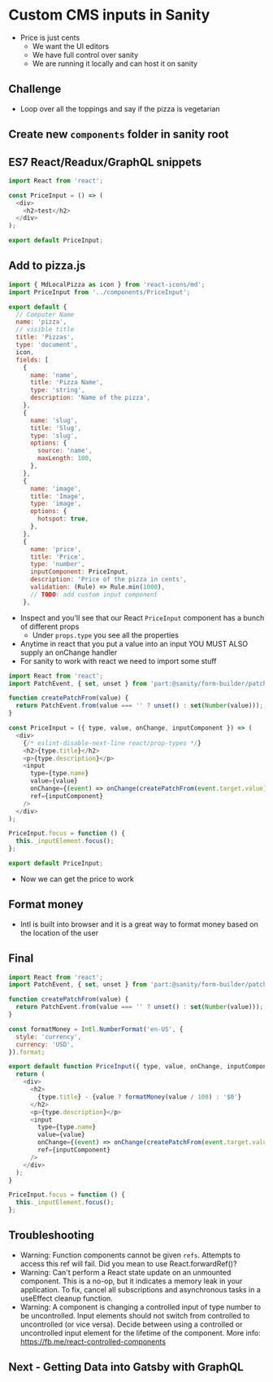 # Custom CMS inputs in Sanity
* Price is just cents
    - We want the UI editors
    - We have full control over sanity
    - We are running it locally and can host it on sanity

## Challenge
* Loop over all the toppings and say if the pizza is vegetarian

## Create new `components` folder in sanity root

## ES7 React/Readux/GraphQL snippets
```js
import React from 'react';

const PriceInput = () => (
  <div>
    <h2>test</h2>
  </div>
);

export default PriceInput;
```

## Add to pizza.js

```js
import { MdLocalPizza as icon } from 'react-icons/md';
import PriceInput from '../components/PriceInput';

export default {
  // Computer Name
  name: 'pizza',
  // visible title
  title: 'Pizzas',
  type: 'document',
  icon,
  fields: [
    {
      name: 'name',
      title: 'Pizza Name',
      type: 'string',
      description: 'Name of the pizza',
    },
    {
      name: 'slug',
      title: 'Slug',
      type: 'slug',
      options: {
        source: 'name',
        maxLength: 100,
      },
    },
    {
      name: 'image',
      title: 'Image',
      type: 'image',
      options: {
        hotspot: true,
      },
    },
    {
      name: 'price',
      title: 'Price',
      type: 'number',
      inputComponent: PriceInput,
      description: 'Price of the pizza in cents',
      validation: (Rule) => Rule.min(1000),
      // TODO: add custom input component
    },
```

* Inspect and you'll see that our React `PriceInput` component has a bunch of different props
    - Under `props.type` you see all the properties
* Anytime in react that you put a value into an input YOU MUST ALSO supply an onChange handler
* For sanity to work with react we need to import some stuff

```js
import React from 'react';
import PatchEvent, { set, unset } from 'part:@sanity/form-builder/patch-event';

function createPatchFrom(value) {
  return PatchEvent.from(value === '' ? unset() : set(Number(value)));
}

const PriceInput = ({ type, value, onChange, inputComponent }) => (
  <div>
    {/* eslint-disable-next-line react/prop-types */}
    <h2>{type.title}</h2>
    <p>{type.description}</p>
    <input
      type={type.name}
      value={value}
      onChange={(event) => onChange(createPatchFrom(event.target.value))}
      ref={inputComponent}
    />
  </div>
);

PriceInput.focus = function () {
  this._inputElement.focus();
};

export default PriceInput;
```

* Now we can get the price to work

## Format money
* Intl is built into browser and it is a great way to format money based on the location of the user 

## Final
```js
import React from 'react';
import PatchEvent, { set, unset } from 'part:@sanity/form-builder/patch-event';

function createPatchFrom(value) {
  return PatchEvent.from(value === '' ? unset() : set(Number(value)));
}

const formatMoney = Intl.NumberFormat('en-US', {
  style: 'currency',
  currency: 'USD',
}).format;

export default function PriceInput({ type, value, onChange, inputComponent }) {
  return (
    <div>
      <h2>
        {type.title} - {value ? formatMoney(value / 100) : '$0'}
      </h2>
      <p>{type.description}</p>
      <input
        type={type.name}
        value={value}
        onChange={(event) => onChange(createPatchFrom(event.target.value))}
        ref={inputComponent}
      />
    </div>
  );
}

PriceInput.focus = function () {
  this._inputElement.focus();
};
```

## Troubleshooting
* Warning: Function components cannot be given `refs`. Attempts to access this ref will fail. Did you mean to use React.forwardRef()?
* Warning: Can't perform a React state update on an unmounted component. This is a no-op, but it indicates a memory leak in your application. To fix, cancel all subscriptions and asynchronous tasks in a useEffect cleanup function.
* Warning: A component is changing a controlled input of type number to be uncontrolled. Input elements should not switch from controlled to uncontrolled (or vice versa). Decide between using a controlled or uncontrolled input element for the lifetime of the component. More info: https://fb.me/react-controlled-components

## Next - Getting Data into Gatsby with GraphQL

